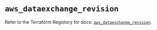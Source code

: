 # `aws_dataexchange_revision`

Refer to the Terraform Registory for docs: [`aws_dataexchange_revision`](https://registry.terraform.io/providers/hashicorp/aws/4.66.0/docs/resources/dataexchange_revision).
